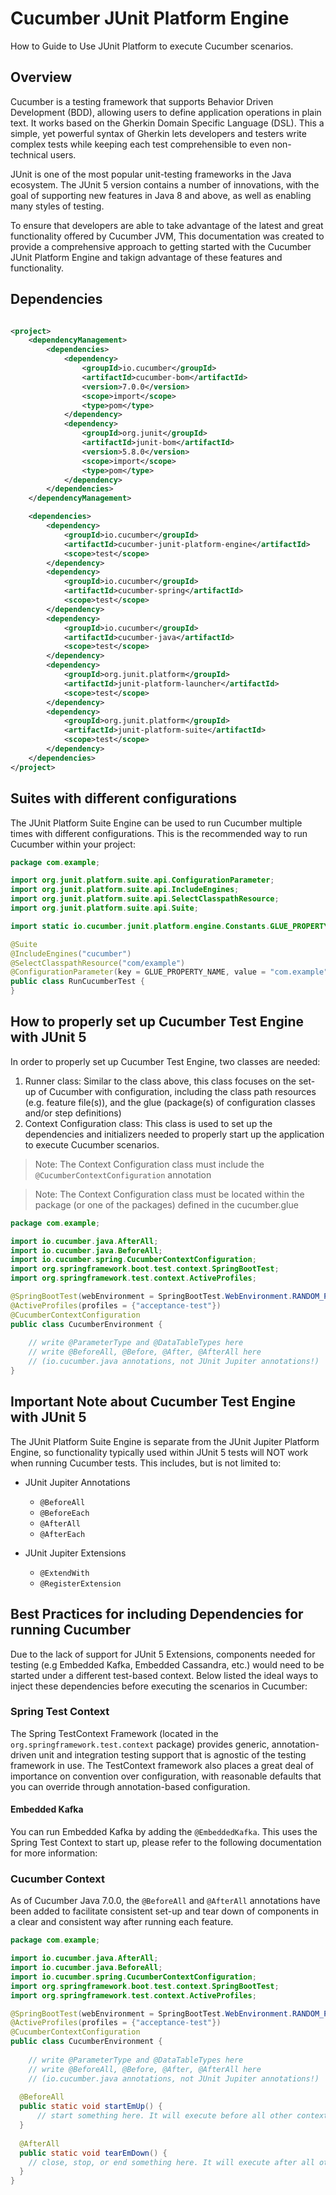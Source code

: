 # Cucumber JUnit Platform Engine

How to Guide to Use JUnit Platform to execute Cucumber scenarios.

## Overview
Cucumber is a testing framework that supports Behavior Driven Development (BDD), allowing users to define 
application operations in plain text. It works based on the Gherkin Domain Specific Language (DSL). This a simple, yet powerful syntax of Gherkin lets developers and testers 
write complex tests while keeping each test comprehensible to even non-technical users.

JUnit is one of the most popular unit-testing frameworks in the Java ecosystem. The JUnit 5 version contains a number of innovations, 
with the goal of supporting new features in Java 8 and above, as well as enabling many styles of testing. 

To ensure that developers are able to take advantage of the latest and great functionality offered by Cucumber JVM, This documentation was created to 
provide a comprehensive approach to getting started with the Cucumber JUnit Platform Engine and takign advantage of these features and functionality.

## Dependencies

```xml

<project>
    <dependencyManagement>
        <dependencies>
            <dependency>
                <groupId>io.cucumber</groupId>
                <artifactId>cucumber-bom</artifactId>
                <version>7.0.0</version>
                <scope>import</scope>
                <type>pom</type>
            </dependency>
            <dependency>
                <groupId>org.junit</groupId>
                <artifactId>junit-bom</artifactId>
                <version>5.8.0</version>
                <scope>import</scope>
                <type>pom</type>
            </dependency>
        </dependencies>
    </dependencyManagement>

    <dependencies>
        <dependency>
            <groupId>io.cucumber</groupId>
            <artifactId>cucumber-junit-platform-engine</artifactId>
            <scope>test</scope>
        </dependency>
        <dependency>
            <groupId>io.cucumber</groupId>
            <artifactId>cucumber-spring</artifactId>
            <scope>test</scope>
        </dependency>
        <dependency>
            <groupId>io.cucumber</groupId>
            <artifactId>cucumber-java</artifactId>
            <scope>test</scope>
        </dependency>
        <dependency>
            <groupId>org.junit.platform</groupId>
            <artifactId>junit-platform-launcher</artifactId>
            <scope>test</scope>
        </dependency>
        <dependency>
            <groupId>org.junit.platform</groupId>
            <artifactId>junit-platform-suite</artifactId>
            <scope>test</scope>
        </dependency>
    </dependencies>
</project>
```

## Suites with different configurations

The JUnit Platform Suite Engine can be used to run Cucumber multiple times with different configurations. This is the recommended way to run Cucumber within
your project:

```java
package com.example;

import org.junit.platform.suite.api.ConfigurationParameter;
import org.junit.platform.suite.api.IncludeEngines;
import org.junit.platform.suite.api.SelectClasspathResource;
import org.junit.platform.suite.api.Suite;

import static io.cucumber.junit.platform.engine.Constants.GLUE_PROPERTY_NAME;

@Suite
@IncludeEngines("cucumber")
@SelectClasspathResource("com/example")
@ConfigurationParameter(key = GLUE_PROPERTY_NAME, value = "com.example")
public class RunCucumberTest {
}
```

## How to properly set up Cucumber Test Engine with JUnit 5
In order to properly set up Cucumber Test Engine, two classes are needed:
1) Runner class: Similar to the class above, this class focuses on the set-up of Cucumber with configuration, including the class path resources (e.g. feature file(s)), and the glue (package(s) of configuration classes and/or step definitions)
2) Context Configuration class: This class is used to set up the dependencies and initializers needed to properly start up the application to execute Cucumber scenarios.
> Note: The Context Configuration class must include the `@CucumberContextConfiguration` annotation

> Note: The Context Configuration class must be located within the package (or one of the packages) defined in the cucumber.glue

```java
package com.example;

import io.cucumber.java.AfterAll;
import io.cucumber.java.BeforeAll;
import io.cucumber.spring.CucumberContextConfiguration;
import org.springframework.boot.test.context.SpringBootTest;
import org.springframework.test.context.ActiveProfiles;

@SpringBootTest(webEnvironment = SpringBootTest.WebEnvironment.RANDOM_PORT)
@ActiveProfiles(profiles = {"acceptance-test"})
@CucumberContextConfiguration
public class CucumberEnvironment {
    
    // write @ParameterType and @DataTableTypes here
    // write @BeforeAll, @Before, @After, @AfterAll here 
    // (io.cucumber.java annotations, not JUnit Jupiter annotations!)
}
```

## Important Note about Cucumber Test Engine with JUnit 5
The JUnit Platform Suite Engine is separate from the JUnit Jupiter Platform Engine, so functionality typically used within JUnit 5 tests will NOT work\
when running Cucumber tests. This includes, but is not limited to:
* JUnit Jupiter Annotations
  * `@BeforeAll`
  * `@BeforeEach`
  * `@AfterAll`
  * `@AfterEach`

* JUnit Jupiter Extensions
  * `@ExtendWith`
  * `@RegisterExtension`

## Best Practices for including Dependencies for running Cucumber
Due to the lack of support for JUnit 5 Extensions, components needed for testing (e.g Embedded Kafka, Embedded Cassandra, etc.) would need to be started under a different test-based context.
Below listed the ideal ways to inject these dependencies before executing the scenarios in Cucumber:

### Spring Test Context
The Spring TestContext Framework (located in the `org.springframework.test.context` package) provides generic, annotation-driven unit 
and integration testing support that is agnostic of the testing framework in use. 
The TestContext framework also places a great deal of importance on convention over configuration, with reasonable defaults that you can 
override through annotation-based configuration.

#### Embedded Kafka
You can run Embedded Kafka by adding the `@EmbeddedKafka`. This uses the Spring Test Context to start up, please refer to the following documentation for more information:

### Cucumber Context
As of Cucumber Java 7.0.0, the `@BeforeAll` and `@AfterAll` annotations have been added to facilitate consistent set-up and tear down of components in a clear and consistent way after running each feature.
```java
package com.example;

import io.cucumber.java.AfterAll;
import io.cucumber.java.BeforeAll;
import io.cucumber.spring.CucumberContextConfiguration;
import org.springframework.boot.test.context.SpringBootTest;
import org.springframework.test.context.ActiveProfiles;

@SpringBootTest(webEnvironment = SpringBootTest.WebEnvironment.RANDOM_PORT)
@ActiveProfiles(profiles = {"acceptance-test"})
@CucumberContextConfiguration
public class CucumberEnvironment {
    
    // write @ParameterType and @DataTableTypes here
    // write @BeforeAll, @Before, @After, @AfterAll here 
    // (io.cucumber.java annotations, not JUnit Jupiter annotations!)
  
  @BeforeAll
  public static void startEmUp() {
      // start something here. It will execute before all other contexts (including Spring!)
  }
  
  @AfterAll
  public static void tearEmDown() {
    // close, stop, or end something here. It will execute after all other contexts (including Spring!)
  }
}
```




